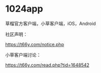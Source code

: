 # 1024app
草榴官方客户端，小草客户端，iOS，Android


社区声明：

https://t66y.com/notice.php

小草客户端讨论：

https://t66y.com/read.php?tid=1648542
